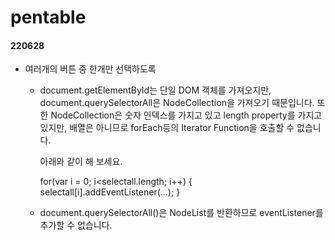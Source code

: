 # pentable


#### 220628
-   여러개의 버튼 중 한개만 선택하도록
    - document.getElementById는 단일 DOM 객체를 가져오지만, document.querySelectorAll은 NodeCollection을 가져오기 때문입니다.
        또한 NodeCollection은 숫자 인덱스를 가지고 있고 length property를 가지고 있지만, 배열은 아니므로 forEach등의 Iterator Function을 호출할 수 없습니다.

        아래와 같이 해 보세요.

        for(var i = 0; i<selectall.length; i++) {
        selectall[i].addEventListener(…);
        }
    -   document.querySelectorAll()은 NodeList를 반환하므로 eventListener를 추가할 수 없습니다.